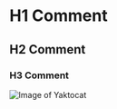 # H1 Comment
## H2 Comment
### H3 Comment
![Image of Yaktocat](https://octodex.github.com/images/yaktocat.png)
